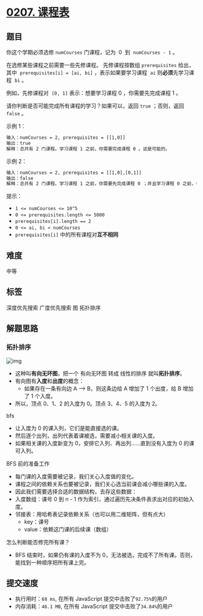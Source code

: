 # [0207. 课程表](https://leetcode.cn/problems/course-schedule/)

## 题目

你这个学期必须选修 `numCourses` 门课程，记为  0  到  `numCourses - 1` 。

在选修某些课程之前需要一些先修课程。 先修课程按数组 `prerequisites` 给出，其中  `prerequisites[i] = [ai, bi]` ，表示如果要学习课程  `ai` 则**必须**先学习课程  `bi` 。

例如，先修课程对  `[0, 1]` 表示：想要学习课程 0 ，你需要先完成课程 1 。

请你判断是否可能完成所有课程的学习？如果可以，返回 `true` ；否则，返回 `false` 。

示例 1：

```txt
输入：numCourses = 2, prerequisites = [[1,0]]
输出：true
解释：总共有 2 门课程。学习课程 1 之前，你需要完成课程 0 。这是可能的。
```

示例 2：

```txt
输入：numCourses = 2, prerequisites = [[1,0],[0,1]]
输出：false
解释：总共有 2 门课程。学习课程 1 之前，你需要先完成​课程 0 ；并且学习课程 0 之前，你还应先完成课程 1 。这是不可能的。
```

提示：

- `1 <= numCourses <= 10^5`
- `0 <= prerequisites.length <= 5000`
- `prerequisites[i].length == 2`
- `0 <= ai, bi < numCourses`
- `prerequisites[i]` 中的所有课程对**互不相同**

## 难度

中等

## 标签

深度优先搜索 广度优先搜索 图 拓扑排序

## 解题思路

### 拓扑排序

![img](./img/207-solution.png)

- 这种叫**有向无环图**，把一个 有向无环图 转成 线性的排序 就叫**拓扑排序**。
- 有向图有**入度**和**出度**的概念：
  - 如果存在一条有向边 A --> B，则这条边给 A 增加了 1 个出度，给 B 增加了 1 个入度。
- 所以，顶点 0、1、2 的入度为 0。顶点 3、4、5 的入度为 2。

bfs

- 让入度为 0 的课入列，它们是能直接选的课。
- 然后逐个出列，出列代表着课被选，需要减小相关课的入度。
- 如果相关课的入度新变为 0，安排它入列、再出列……直到没有入度为 0 的课可入列。

BFS 前的准备工作

- 每门课的入度需要被记录，我们关心入度值的变化。
- 课程之间的依赖关系也要被记录，我们关心选当前课会减小哪些课的入度。
- 因此我们需要选择合适的数据结构，去存这些数据：
- 入度数组：课号 0 到 n - 1 作为索引，通过遍历先决条件表求出对应的初始入度。
- 邻接表：用哈希表记录依赖关系（也可以用二维矩阵，但有点大）
  - key：课号
  - value：依赖这门课的后续课（数组）

怎么判断能否修完所有课？

- BFS 结束时，如果仍有课的入度不为 0，无法被选，完成不了所有课。否则，能找到一种顺序把所有课上完。

## 提交速度

- 执行用时：`68 ms`, 在所有 JavaScript 提交中击败了`92.75%`的用户
- 内存消耗：`46.1 MB`, 在所有 JavaScript 提交中击败了`34.84%`的用户
